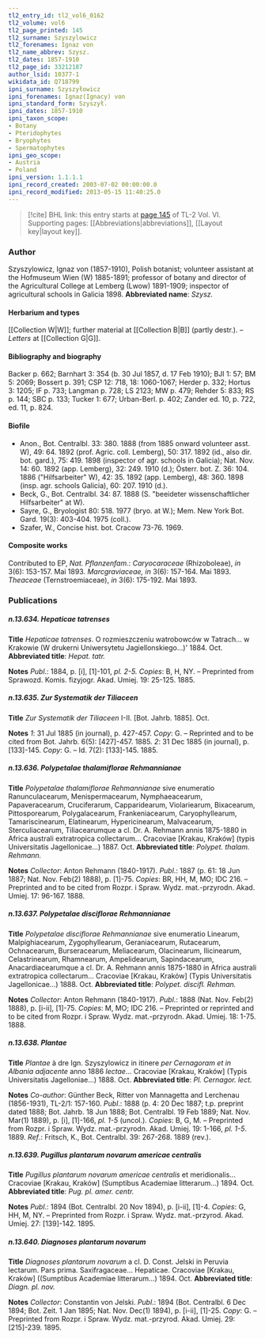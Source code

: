 ```yaml
---
tl2_entry_id: tl2_vol6_0162
tl2_volume: vol6
tl2_page_printed: 145
tl2_surname: Szyszylowicz
tl2_forenames: Ignaz von
tl2_name_abbrev: Szysz.
tl2_dates: 1857-1910
tl2_page_id: 33212187
author_lsid: 10377-1
wikidata_id: Q718799
ipni_surname: Szyszyłowicz
ipni_forenames: Ignaz(Ignacy) von
ipni_standard_form: Szyszył.
ipni_dates: 1857-1910
ipni_taxon_scope: 
- Botany
- Pteridophytes
- Bryophytes
- Spermatophytes
ipni_geo_scope: 
- Austria
- Poland
ipni_version: 1.1.1.1
ipni_record_created: 2003-07-02 00:00:00.0
ipni_record_modified: 2013-05-15 11:40:25.0
---
```



> [!cite] BHL link: this entry starts at [page 145](https://www.biodiversitylibrary.org/page/33212187) of TL-2 Vol. VI.
> Supporting pages: [[Abbreviations|abbreviations]], [[Layout key|layout key]].

### Author

Szyszylowicz, Ignaz von (1857-1910), Polish botanist; volunteer assistant at the Hofmuseum Wien (W) 1885-1891; professor of botany and director of the Agricultural College at Lemberg (Lwow) 1891-1909; inspector of agricultural schools in Galicia 1898. 
**Abbreviated name**: *Szysz.*

#### Herbarium and types

[[Collection W|W]]; further material at [[Collection B|B]] (partly destr.). – *Letters* at [[Collection G|G]].

#### Bibliography and biography

Backer p. 662; Barnhart 3: 354 (b. 30 Jul 1857, d. 17 Feb 1910); BJI 1: 57; BM 5: 2069; Bossert p. 391; CSP 12: 718, 18: 1060-1067; Herder p. 332; Hortus 3: 1205; IF p. 733; Langman p. 728; LS 2123; MW p. 479; Rehder 5: 833; RS p. 144; SBC p. 133; Tucker 1: 677; Urban-Berl. p. 402; Zander ed. 10, p. 722, ed. 11, p. 824.

#### Biofile

- Anon., Bot. Centralbl. 33: 380. 1888 (from 1885 onward volunteer asst. W), 49: 64. 1892 (prof. Agric. coll. Lemberg), 50: 317. 1892 (id., also dir. bot. gard.), 75: 419. 1898 (inspector of agr. schools in Galicia); Nat. Nov. 14: 60. 1892 (app. Lemberg), 32: 249. 1910 (d.); Österr. bot. Z. 36: 104. 1886 ("Hilfsarbeiter" W), 42: 35. 1892 (app. Lemberg), 48: 360. 1898 (insp. agr. schools Galicia), 60: 207. 1910 (d.).
- Beck, G., Bot. Centralbl. 34: 87. 1888 (S. "beeideter wissenschaftlicher Hilfsarbeiter" at W).
- Sayre, G., Bryologist 80: 518. 1977 (bryo. at W.); Mem. New York Bot. Gard. 19(3): 403-404. 1975 (coll.).
- Szafer, W., Concise hist. bot. Cracow 73-76. 1969.

#### Composite works

Contributed to EP, *Nat. Pflanzenfam*.: *Caryocaraceae* (Rhizoboleae), *in* 3(6): 153-157. Mai 1893.
*Marcgraviaceae, in* 3(6): 157-164. Mai 1893.
*Theaceae* (Ternstroemiaceae), *in* 3(6): 175-192. Mai 1893.

### Publications

##### n.13.634. Hepaticae tatrenses

**Title**
*Hepaticae tatrenses*. O rozmieszczeniu watrobowców w Tatrach... w Krakowie (W drukerni Uniwersytetu Jagiellonskiego...)' 1884. Oct.
**Abbreviated title**: *Hepat. tatr.*

**Notes**
*Publ*.: 1884, p. \[i\], \[1\]-101, *pl. 2-5. Copies*: B, H, NY. – Preprinted from Sprawozd. Komis. fizyjogr. Akad. Umiej. 19: 25-125. 1885.

##### n.13.635. Zur Systematik der Tiliaceen

**Title**
*Zur Systematik der Tiliaceen* I-II. \[Bot. Jahrb. 1885\]. Oct.

**Notes**
*1*: 31 Jul 1885 (in journal), p. 427-457. *Copy*: G. – Reprinted and to be cited from Bot. Jahrb. 6(5): \[427\]-457. 1885.
*2*: 31 Dec 1885 (in journal), p. \[133\]-145. *Copy*: G. – Id. 7(2): \[133\]-145. 1885.

##### n.13.636. Polypetalae thalamiflorae Rehmannianae

**Title**
*Polypetalae thalamiflorae Rehmannianae* sive enumeratio Ranunculacearum, Menispermacearum, Nymphaeacearum, Papaveracearum, Cruciferarum, Capparidearum, Violariearum, Bixacearum, Pittosporearum, Polygalacearum, Frankeniacearum, Caryophyllearum, Tamariscinearum, Elatinearum, Hypericinearum, Malvacearum, Sterculiacearum, Tiliacearumque a cl. Dr. A. Rehmann annis 1875-1880 in Africa australi extratropica collectarum... Cracoviae \[Krakau, Kraków\] (typis Universitatis Jagellonicae...) 1887. Oct.
**Abbreviated title**: *Polypet. thalam. Rehmann.*

**Notes**
*Collector*: Anton Rehmann (1840-1917).
*Publ*.: 1887 (p. 61: 18 Jun 1887; Nat. Nov. Feb(2) 1888), p. \[1\]-75. *Copies*: BR, HH, M, MO; IDC 216. – Preprinted and to be cited from Rozpr. i Spraw. Wydz. mat.-przyrodn. Akad. Umiej. 17: 96-167. 1888.

##### n.13.637. Polypetalae disciflorae Rehmannianae

**Title**
*Polypetalae disciflorae Rehmannianae* sive enumeratio Linearum, Malpighiacearum, Zygophyllearum, Geraniacearum, Rutacearum, Ochnacearum, Burseracearum, Meliacearum, Olacinearum, Ilicinearum, Celastrinearum, Rhamnearum, Ampelidearum, Sapindacearum, Anacardiacearumque a cl. Dr. A. Rehmann annis 1875-1880 in Africa australi extratropica collectarum... Cracoviae \[Krakau, Kraków\] (Typis Universitatis Jagellonicae...) 1888. Oct.
**Abbreviated title**: *Polypet. discifl. Rehman.*

**Notes**
*Collector*: Anton Rehmann (1840-1917).
*Publ*.: 1888 (Nat. Nov. Feb(2) 1888), p. \[i-ii\], \[1\]-75. *Copies*: M, MO; IDC 216. – Preprinted or reprinted and to be cited from Rozpr. i Spraw. Wydz. mat.-przyrodn. Akad. Umiej. 18: 1-75. 1888.

##### n.13.638. Plantae

**Title**
*Plantae* à dre Ign. Szyszylowicz in itinere *per Cernagoram et in Albania adjacente* anno 1886 *lectae*... Cracoviae \[Krakau, Kraków\] (Typis Universitatis Jagelloniae...) 1888. Oct.
**Abbreviated title**: *Pl. Cernagor. lect.*

**Notes**
*Co-author*: Günther Beck, Ritter von Mannagetta and Lerchenau (1856-1931), TL-2/1: 157-160.
*Publ*.: 1888 (p. 4: 20 Dec 1887; t.p. preprint dated 1888; Bot. Jahrb. 18 Jun 1888; Bot. Centralbl. 19 Feb 1889; Nat. Nov. Mar(1) 1889), p. \[i\], \[1\]-166, *pl. 1-5* (uncol.).
*Copies*: B, G, M. – Preprinted from Rozpr. i Spraw. Wydz. mat.-przyrodn. Akad. Umiej. 19: 1-166, *pl. 1-5*. 1889.
*Ref*.: Fritsch, K., Bot. Centralbl. 39: 267-268. 1889 (rev.).

##### n.13.639. Pugillus plantarum novarum americae centralis

**Title**
*Pugillus plantarum novarum americae centralis* et meridionalis... Cracoviae \[Krakau, Kraków\] (Sumptibus Academiae litterarum...) 1894. Oct.
**Abbreviated title**: *Pug. pl. amer. centr.*

**Notes**
*Publ*.: 1894 (Bot. Centralbl. 20 Nov 1894), p. \[i-ii\], \[1\]-4. *Copies*: G, HH, M, NY. – Preprinted from Rozpr. i Spraw. Wydz. mat.-przyrod. Akad. Umiej. 27: \[139\]-142. 1895.

##### n.13.640. Diagnoses plantarum novarum

**Title**
*Diagnoses plantarum novarum* a cl. D. Const. Jelski in Peruvia lectarum. Pars prima. Saxifragaceae... Hepaticae. Cracoviae \[Krakau, Kraków\] ((Sumptibus Academiae litterarum...) 1894. Oct.
**Abbreviated title**: *Diagn. pl. nov.*

**Notes**
*Collector*: Constantin von Jelski.
*Publ*.: 1894 (Bot. Centralbl. 6 Dec 1894; Bot. Zeit. 1 Jan 1895; Nat. Nov. Dec(1) 1894), p. \[i-ii\], \[1\]-25. *Copy*: G. – Preprinted from Rozpr. i Spraw. Wydz. mat.-przyrod. Akad. Umiej. 29: \[215\]-239. 1895.

